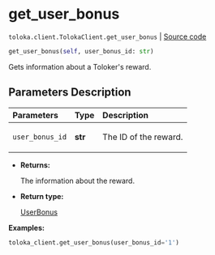# get_user_bonus
`toloka.client.TolokaClient.get_user_bonus` | [Source code](https://github.com/Toloka/toloka-kit/blob/v1.1.2/src/client/__init__.py#L3064)

```python
get_user_bonus(self, user_bonus_id: str)
```

Gets information about a Toloker's reward.

## Parameters Description

| Parameters | Type | Description |
| :----------| :----| :-----------|
`user_bonus_id`|**str**|<p>The ID of the reward.</p>

* **Returns:**

  The information about the reward.

* **Return type:**

  [UserBonus](toloka.client.user_bonus.UserBonus.md)

**Examples:**


```python
toloka_client.get_user_bonus(user_bonus_id='1')
```
